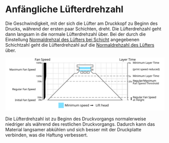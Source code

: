 Anfängliche Lüfterdrehzahl
====
Die Geschwindigkeit, mit der sich die Lüfter am Druckkopf zu Beginn des Drucks, während der ersten paar Schichten, dreht. Die Lüfterdrehzahl geht dann langsam in die normale Lüfterdrehzahl über. Bei der durch die Einstellung [Normaldrehzal des Lüfters bei Schicht](cool_fan_full_layer.md) angegebenen Schichtzahl geht die Lüfterdrehzahl auf die [Normaldrehzahl des Lüfters](cool_fan_speed_min.md) über.

![Welche Lüfterdrehzahl wird wo verwendet](../images/cool_fan_speed.svg)

Die Lüfterdrehzahl ist zu Beginn des Druckvorgangs normalerweise niedriger als während des restlichen Druckvorgangs. Dadurch kann das Material langsamer abkühlen und sich besser mit der Druckplatte verbinden, was die Haftung verbessert.